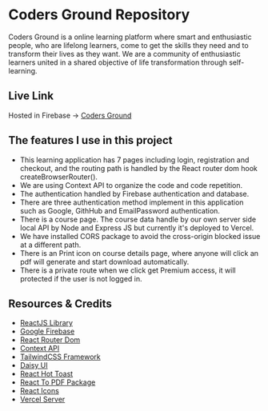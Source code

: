 # Coders Ground Repository
Coders Ground is a online learning platform where smart and enthusiastic people, who are lifelong learners, come to get the skills they need and to transform their lives as they want. We are a community of enthusiastic learners united in a shared objective of life transformation through self-learning.

## Live Link

Hosted in Firebase -> [Coders Ground](https://codersground-38a94.web.app/)

## The features I use in this project
- This learning application has 7 pages including login, registration and checkout, and the routing path is handled by the React router dom hook createBrowserRouter().
- We are using Context API to organize the code and code repetition.
- The authentication handled by Firebase authentication and database.
- There are three authentication method implement in this application such as Google, GithHub and EmailPassword authentication.
- There is a course page. The course data handle by our own server side local API by Node and Express JS but currently it's deployed to Vercel.
- We have installed CORS package to avoid the cross-origin blocked issue at a different path.
- There is an Print icon on course details page, where anyone will click an pdf will generate and start download automatically.
- There is a private route when we click get Premium access, it will protected if the user is not logged in.

## Resources & Credits
- [ReactJS Library](https://reactjs.org/)
- [Google Firebase](https://firebase.google.com/)
- [React Router Dom](https://reactrouter.com/en/main)
- [Context API](https://reactjs.org/docs/context.html#api)
- [TailwindCSS Framework](https://tailwindCSS.com/)
- [Daisy UI](https://daisyui.com/)
- [React Hot Toast](https://react-hot-toast.com/)
- [React To PDF Package](https://www.npmjs.com/package/react-to-pdf)
- [React Icons](https://react-icons.github.io/react-icons/)
- [Vercel Server](https://vercel.com/)